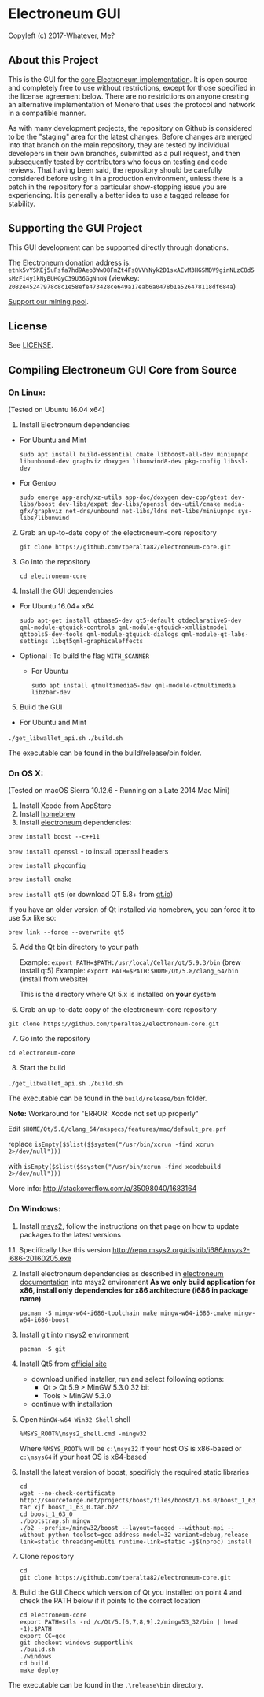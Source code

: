 # Electroneum GUI

Copyleft (c) 2017-Whatever, Me?


## About this Project

This is the GUI for the [core Electroneum implementation](https://github.com/electroneum/electroneum). It is open source and completely free to use without restrictions, except for those specified in the license agreement below. There are no restrictions on anyone creating an alternative implementation of Monero that uses the protocol and network in a compatible manner.

As with many development projects, the repository on Github is considered to be the "staging" area for the latest changes. Before changes are merged into that branch on the main repository, they are tested by individual developers in their own branches, submitted as a pull request, and then subsequently tested by contributors who focus on testing and code reviews. That having been said, the repository should be carefully considered before using it in a production environment, unless there is a patch in the repository for a particular show-stopping issue you are experiencing. It is generally a better idea to use a tagged release for stability.

## Supporting the GUI Project

This GUI development can be supported directly through donations.



The Electroneum donation address is: `etnk5vYSKEj5uFsfa7hd9Aeo3WwD8FmZt4FsQVVYNyk2D1sxAEvM3HGSMDV9ginNLzC8d5sMzFi4y1kNyBUHGyC39U36GgNnoN` (viewkey: `2082e45247978c8c1e58efe473428ce649a17eab6a0478b1a526478118df684a`)

[Support our mining pool](https://etn.multipools.club).

## License

See [LICENSE](LICENSE).


## Compiling Electroneum GUI Core from Source

### On Linux:

(Tested on Ubuntu 16.04 x64)

1. Install Electroneum dependencies

  - For Ubuntu and Mint

	`sudo apt install build-essential cmake libboost-all-dev miniupnpc libunbound-dev graphviz doxygen libunwind8-dev pkg-config libssl-dev`

  - For Gentoo

	`sudo emerge app-arch/xz-utils app-doc/doxygen dev-cpp/gtest dev-libs/boost dev-libs/expat dev-libs/openssl dev-util/cmake media-gfx/graphviz net-dns/unbound net-libs/ldns net-libs/miniupnpc sys-libs/libunwind`

2. Grab an up-to-date copy of the electroneum-core repository

	`git clone https://github.com/tperalta82/electroneum-core.git`

3. Go into the repository

	`cd electroneum-core`

4. Install the GUI dependencies

  - For Ubuntu 16.04+ x64

    `sudo apt-get install qtbase5-dev qt5-default qtdeclarative5-dev qml-module-qtquick-controls qml-module-qtquick-xmllistmodel qttools5-dev-tools qml-module-qtquick-dialogs qml-module-qt-labs-settings libqt5qml-graphicaleffects`

  - Optional : To build the flag `WITH_SCANNER`

    - For Ubuntu

      `sudo apt install qtmultimedia5-dev qml-module-qtmultimedia libzbar-dev`

5. Build the GUI

  - For Ubuntu and Mint
  
  `./get_libwallet_api.sh`
	`./build.sh`


The executable can be found in the build/release/bin folder.

### On OS X:

(Tested on macOS Sierra 10.12.6 - Running on a Late 2014 Mac Mini)

1. Install Xcode from AppStore
2. Install [homebrew](http://brew.sh/)
3. Install [electroneum](https://github.com/electroneum/electroneum) dependencies:

  `brew install boost --c++11`

  `brew install openssl` - to install openssl headers

  `brew install pkgconfig`

  `brew install cmake`

  `brew install qt5`  (or download QT 5.8+ from [qt.io](https://www.qt.io/download-open-source/))

  If you have an older version of Qt installed via homebrew, you can force it to use 5.x like so:
  
  `brew link --force --overwrite qt5`

5. Add the Qt bin directory to your path

    Example: `export PATH=$PATH:/usr/local/Cellar/qt/5.9.3/bin` (brew install qt5)
    Example: `export PATH=$PATH:$HOME/Qt/5.8/clang_64/bin` (install from website)

    This is the directory where Qt 5.x is installed on **your** system

6. Grab an up-to-date copy of the electroneum-core repository

  `git clone https://github.com/tperalta82/electroneum-core.git`

7. Go into the repository

  `cd electroneum-core`

8. Start the build

  `./get_libwallet_api.sh`
  `./build.sh`

The executable can be found in the `build/release/bin` folder.

**Note:** Workaround for "ERROR: Xcode not set up properly"

Edit `$HOME/Qt/5.8/clang_64/mkspecs/features/mac/default_pre.prf`

replace
`isEmpty($$list($$system("/usr/bin/xcrun -find xcrun 2>/dev/null")))`

with
`isEmpty($$list($$system("/usr/bin/xcrun -find xcodebuild 2>/dev/null")))`

More info: http://stackoverflow.com/a/35098040/1683164


### On Windows:

1. Install [msys2](http://msys2.github.io/), follow the instructions on that page on how to update packages to the latest versions

1.1. Specifically Use this version http://repo.msys2.org/distrib/i686/msys2-i686-20160205.exe

2. Install electroneum dependencies as described in [electroneum documentation](https://github.com/electroneum/electroneum) into msys2 environment
   **As we only build application for x86, install only dependencies for x86 architecture (i686 in package name)**
   ```
   pacman -S mingw-w64-i686-toolchain make mingw-w64-i686-cmake mingw-w64-i686-boost

   ```

3. Install git into msys2 environment

    ```
    pacman -S git
    ```

4. Install Qt5 from [official site](https://www.qt.io/download-open-source/)
   - download unified installer, run and select following options:
       - Qt > Qt 5.9 > MinGW 5.3.0 32 bit
       - Tools > MinGW 5.3.0
   - continue with installation

5. Open ```MinGW-w64 Win32 Shell``` shell 

   ```%MSYS_ROOT%\msys2_shell.cmd -mingw32```

   Where ```%MSYS_ROOT%``` will be ```c:\msys32``` if your host OS is x86-based or ```c:\msys64``` if your host OS
   is x64-based

6. Install the latest version of boost, specificly the required static libraries
    ```
    cd
    wget --no-check-certificate http://sourceforge.net/projects/boost/files/boost/1.63.0/boost_1_63_0.tar.bz2
    tar xjf boost_1_63_0.tar.bz2
    cd boost_1_63_0
    ./bootstrap.sh mingw
    ./b2 --prefix=/mingw32/boost --layout=tagged --without-mpi --without-python toolset=gcc address-model=32 variant=debug,release link=static threading=multi runtime-link=static -j$(nproc) install
    ```

7. Clone repository
    ```
    cd
    git clone https://github.com/tperalta82/electroneum-core.git
    ```

8. Build the GUI
  Check which version of Qt you installed on point 4 and check the PATH below if it points to the correct location
    ```
    cd electroneum-core
    export PATH=$(ls -rd /c/Qt/5.[6,7,8,9].2/mingw53_32/bin | head -1):$PATH
    export CC=gcc
    git checkout windows-supportlink
    ./build.sh
    ./windows
    cd build
    make deploy
    ```

The executable can be found in the ```.\release\bin``` directory.
